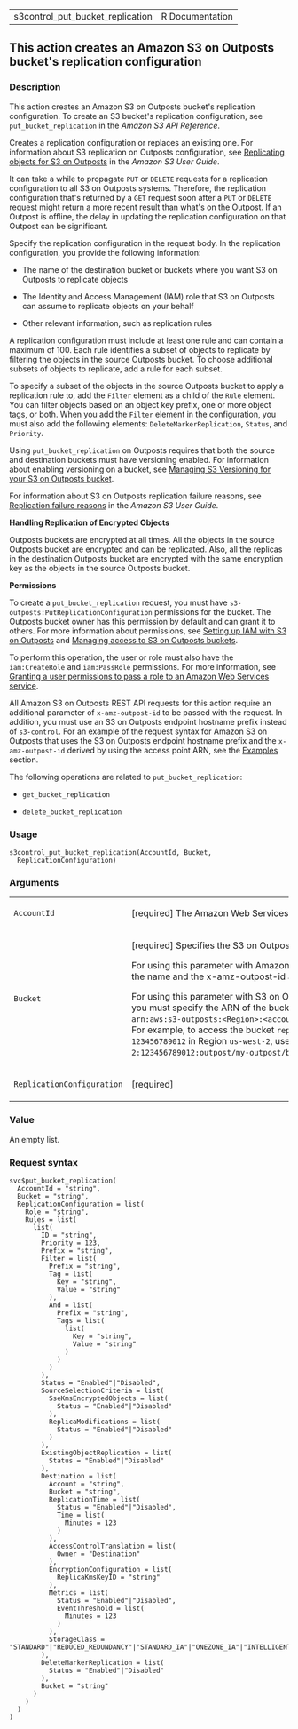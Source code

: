 <table style="width: 100%;">
<tbody>
<tr class="odd">
<td>s3control_put_bucket_replication</td>
<td style="text-align: right;">R Documentation</td>
</tr>
</tbody>
</table>

## This action creates an Amazon S3 on Outposts bucket's replication configuration

### Description

This action creates an Amazon S3 on Outposts bucket's replication
configuration. To create an S3 bucket's replication configuration, see
`put_bucket_replication` in the *Amazon S3 API Reference*.

Creates a replication configuration or replaces an existing one. For
information about S3 replication on Outposts configuration, see
[Replicating objects for S3 on
Outposts](https://docs.aws.amazon.com/AmazonS3/latest/userguide/S3OutpostsReplication.html)
in the *Amazon S3 User Guide*.

It can take a while to propagate `PUT` or `DELETE` requests for a
replication configuration to all S3 on Outposts systems. Therefore, the
replication configuration that's returned by a `GET` request soon after
a `PUT` or `DELETE` request might return a more recent result than
what's on the Outpost. If an Outpost is offline, the delay in updating
the replication configuration on that Outpost can be significant.

Specify the replication configuration in the request body. In the
replication configuration, you provide the following information:

-   The name of the destination bucket or buckets where you want S3 on
    Outposts to replicate objects

-   The Identity and Access Management (IAM) role that S3 on Outposts
    can assume to replicate objects on your behalf

-   Other relevant information, such as replication rules

A replication configuration must include at least one rule and can
contain a maximum of 100. Each rule identifies a subset of objects to
replicate by filtering the objects in the source Outposts bucket. To
choose additional subsets of objects to replicate, add a rule for each
subset.

To specify a subset of the objects in the source Outposts bucket to
apply a replication rule to, add the `Filter` element as a child of the
`Rule` element. You can filter objects based on an object key prefix,
one or more object tags, or both. When you add the `Filter` element in
the configuration, you must also add the following elements:
`DeleteMarkerReplication`, `Status`, and `Priority`.

Using `put_bucket_replication` on Outposts requires that both the source
and destination buckets must have versioning enabled. For information
about enabling versioning on a bucket, see [Managing S3 Versioning for
your S3 on Outposts
bucket](https://docs.aws.amazon.com/AmazonS3/latest/userguide/S3OutpostsManagingVersioning.html).

For information about S3 on Outposts replication failure reasons, see
[Replication failure
reasons](https://docs.aws.amazon.com/AmazonS3/latest/userguide/outposts-replication-eventbridge.html#outposts-replication-failure-codes)
in the *Amazon S3 User Guide*.

**Handling Replication of Encrypted Objects**

Outposts buckets are encrypted at all times. All the objects in the
source Outposts bucket are encrypted and can be replicated. Also, all
the replicas in the destination Outposts bucket are encrypted with the
same encryption key as the objects in the source Outposts bucket.

**Permissions**

To create a `put_bucket_replication` request, you must have
`s3-outposts:PutReplicationConfiguration` permissions for the bucket.
The Outposts bucket owner has this permission by default and can grant
it to others. For more information about permissions, see [Setting up
IAM with S3 on
Outposts](https://docs.aws.amazon.com/AmazonS3/latest/userguide/S3OutpostsIAM.html)
and [Managing access to S3 on Outposts
buckets](https://docs.aws.amazon.com/AmazonS3/latest/userguide/S3OutpostsBucketPolicy.html).

To perform this operation, the user or role must also have the
`iam:CreateRole` and `iam:PassRole` permissions. For more information,
see [Granting a user permissions to pass a role to an Amazon Web
Services
service](https://docs.aws.amazon.com/IAM/latest/UserGuide/id_roles_use_passrole.html).

All Amazon S3 on Outposts REST API requests for this action require an
additional parameter of `x-amz-outpost-id` to be passed with the
request. In addition, you must use an S3 on Outposts endpoint hostname
prefix instead of `s3-control`. For an example of the request syntax for
Amazon S3 on Outposts that uses the S3 on Outposts endpoint hostname
prefix and the `x-amz-outpost-id` derived by using the access point ARN,
see the
[Examples](https://docs.aws.amazon.com/AmazonS3/latest/API/API_control_PutBucketReplication.html#API_control_PutBucketReplication_Examples)
section.

The following operations are related to `put_bucket_replication`:

-   `get_bucket_replication`

-   `delete_bucket_replication`

### Usage

    s3control_put_bucket_replication(AccountId, Bucket,
      ReplicationConfiguration)

### Arguments

<table>
<colgroup>
<col style="width: 35%" />
<col style="width: 65%" />
</colgroup>
<tbody>
<tr class="odd">
<td><code
id="s3control_put_bucket_replication_:_AccountId">AccountId</code></td>
<td><p>[required] The Amazon Web Services account ID of the Outposts
bucket.</p></td>
</tr>
<tr class="even">
<td><code
id="s3control_put_bucket_replication_:_Bucket">Bucket</code></td>
<td><p>[required] Specifies the S3 on Outposts bucket to set the
configuration for.</p>
<p>For using this parameter with Amazon S3 on Outposts with the REST
API, you must specify the name and the x-amz-outpost-id as well.</p>
<p>For using this parameter with S3 on Outposts with the Amazon Web
Services SDK and CLI, you must specify the ARN of the bucket accessed in
the format <code
style="white-space: pre;">⁠arn:aws:s3-outposts:&lt;Region&gt;:&lt;account-id&gt;:outpost/&lt;outpost-id&gt;/bucket/&lt;my-bucket-name&gt;⁠</code>.
For example, to access the bucket <code>reports</code> through Outpost
<code>my-outpost</code> owned by account <code>123456789012</code> in
Region <code>us-west-2</code>, use the URL encoding of
<code>arn:aws:s3-outposts:us-west-2:123456789012:outpost/my-outpost/bucket/reports</code>.
The value must be URL encoded.</p></td>
</tr>
<tr class="odd">
<td><code
id="s3control_put_bucket_replication_:_ReplicationConfiguration">ReplicationConfiguration</code></td>
<td><p>[required]</p></td>
</tr>
</tbody>
</table>

### Value

An empty list.

### Request syntax

    svc$put_bucket_replication(
      AccountId = "string",
      Bucket = "string",
      ReplicationConfiguration = list(
        Role = "string",
        Rules = list(
          list(
            ID = "string",
            Priority = 123,
            Prefix = "string",
            Filter = list(
              Prefix = "string",
              Tag = list(
                Key = "string",
                Value = "string"
              ),
              And = list(
                Prefix = "string",
                Tags = list(
                  list(
                    Key = "string",
                    Value = "string"
                  )
                )
              )
            ),
            Status = "Enabled"|"Disabled",
            SourceSelectionCriteria = list(
              SseKmsEncryptedObjects = list(
                Status = "Enabled"|"Disabled"
              ),
              ReplicaModifications = list(
                Status = "Enabled"|"Disabled"
              )
            ),
            ExistingObjectReplication = list(
              Status = "Enabled"|"Disabled"
            ),
            Destination = list(
              Account = "string",
              Bucket = "string",
              ReplicationTime = list(
                Status = "Enabled"|"Disabled",
                Time = list(
                  Minutes = 123
                )
              ),
              AccessControlTranslation = list(
                Owner = "Destination"
              ),
              EncryptionConfiguration = list(
                ReplicaKmsKeyID = "string"
              ),
              Metrics = list(
                Status = "Enabled"|"Disabled",
                EventThreshold = list(
                  Minutes = 123
                )
              ),
              StorageClass = "STANDARD"|"REDUCED_REDUNDANCY"|"STANDARD_IA"|"ONEZONE_IA"|"INTELLIGENT_TIERING"|"GLACIER"|"DEEP_ARCHIVE"|"OUTPOSTS"|"GLACIER_IR"
            ),
            DeleteMarkerReplication = list(
              Status = "Enabled"|"Disabled"
            ),
            Bucket = "string"
          )
        )
      )
    )
